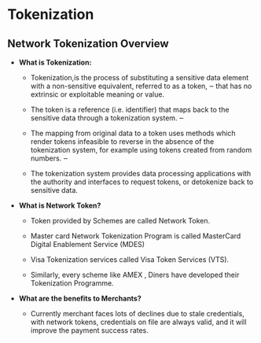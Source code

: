 # Tokenization

## Network Tokenization Overview

- **What is Tokenization:**
    - Tokenization,is the process of substituting a sensitive data element with a non-sensitive equivalent, referred to as a token, ‒ that has no extrinsic or exploitable meaning or value.

    - The token is a reference (i.e. identifier) that maps back to the sensitive data through a tokenization system. ‒

    - The mapping from original data to a token uses methods which render tokens infeasible to reverse in the absence of the tokenization system, for example using tokens created from random numbers. ‒

    - The tokenization system provides data processing applications with the authority and interfaces to request tokens, or detokenize back to sensitive data.

- **What is Network Token?**
    - Token provided by Schemes are called  Network Token.

    - Master card Network Tokenization Program is called MasterCard Digital Enablement Service (MDES)

    - Visa  Tokenization services called Visa Token Services (VTS).

    - Similarly, every scheme like AMEX , Diners have developed their Tokenization Programme.

- **What are the benefits to Merchants?**
    - Currently merchant faces lots of declines due to stale credentials, with network tokens, credentials on file are always valid, and it will improve the payment success rates.
